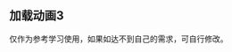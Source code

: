 ## 加载动画3

<demo-model url="/templatePage/animate/loading/loading3"></demo-model>
<template-download></template-download>

仅作为参考学习使用，如果如达不到自己的需求，可自行修改。
